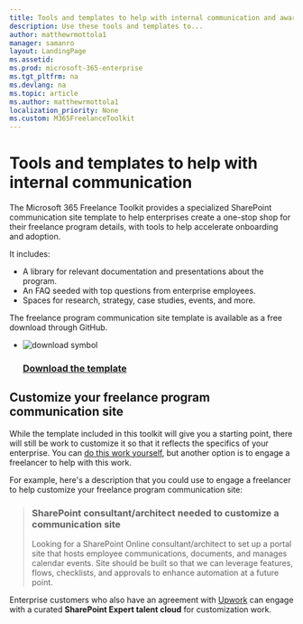 ```yaml
---
title: Tools and templates to help with internal communication and awareness 
description: Use these tools and templates to... 
author: matthewrmottola1
manager: samanro
layout: LandingPage
ms.assetid: 
ms.prod: microsoft-365-enterprise
ms.tgt_pltfrm: na
ms.devlang: na
ms.topic: article
ms.author: matthewrmottola1
localization_priority: None 
ms.custom: M365FreelanceToolkit
---
```

Tools and templates to help with internal communication
=======================================================

The Microsoft 365 Freelance Toolkit provides a specialized SharePoint communication site template to help enterprises create a one-stop shop for their freelance program details, with tools to help accelerate onboarding and adoption.

It includes:
- A library for relevant documentation and presentations about the program.
- An FAQ seeded with top questions from enterprise employees.
- Spaces for research, strategy, case studies, events, and more.


The freelance program communication site template is available as a free download through GitHub.

<ul class="panelContent cardsF" cols cols2>
    <li>
        <div class="cardSize">
            <div class="cardPadding">
                <div class="card">
                    <div class="cardImageOuter">
                        <div class="cardImage">
                            <img src="https://docs.microsoft.com/en-us/office/media/icons/download-blue.svg" alt="download symbol" />
                        </div>
                    </div>
                    <div class="cardText">
                        <h3><a href="https://placeholderfordownloadURL">Download the template</a></h3>
                    </div>
                </div>
            </div>
        </div>
    </li>
</ul>

Customize your freelance program communication site
---------------------------------------------------

While the template included in this toolkit will give you a starting point, there will still be work to customize it so that it reflects the specifics of your enterprise. You can [do this work yourself](https://support.office.com/article/320b43e5-b047-4fda-8381-f61e8ac7f59b), but another option is to engage a freelancer to help with this work.

For example, here's a description that you could use to engage a freelancer to help customize your freelance program communication site:

> ### SharePoint consultant/architect needed to customize a communication site
> Looking for a SharePoint Online consultant/architect to set up a portal site that hosts employee communications, documents, and manages calendar events. Site should be built so that we can leverage features, flows, checklists, and approvals to enhance automation at a future point.

Enterprise customers who also have an agreement with <a href="https://www.upwork.com/enterprise/">Upwork</a> can engage with a curated <b>SharePoint Expert talent cloud</b> for customization work.